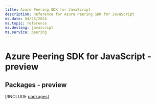 ```yaml
---
title: Azure Peering SDK for JavaScript
description: Reference for Azure Peering SDK for JavaScript
ms.date: 04/25/2024
ms.topic: reference
ms.devlang: javascript
ms.service: peering
---
```

# Azure Peering SDK for JavaScript - preview
## Packages - preview
[!INCLUDE [packages](peering-index.md)]